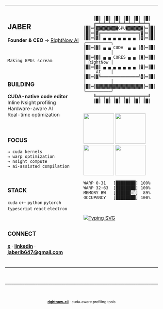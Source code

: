 <div align="center">

<br><br>

<table>
<tr>
<td width="50%" valign="top">

<br>

## JABER

**Founder & CEO** → [RightNow AI](https://www.rightnowai.co)

<br>

```
Making GPUs scream
```

<br>

### BUILDING

**CUDA-native code editor**  
Inline Nsight profiling  
Hardware-aware AI  
Real-time optimization

<br>

### FOCUS

```
→ cuda kernels
→ warp optimization  
→ nsight compute
→ ai-assisted compilation
```

<br>

### STACK

`cuda` `c++` `python` `pytorch`  
`typescript` `react` `electron`

<br>

### CONNECT

[**x**](https://x.com/akashi203) · [**linkedin**](https://linkedin.com/in/jaber-jaber-b65246234) · **jaberib647@gmail.com**

<br>

</td>
<td width="50%" valign="top">

<br>

```
    ║█║ ║█║ ║█║ ║█║ ║█║ ║█║
    ╔═╧═╧═╧═╧═╧═╧═╧═╧═╧═╧═╗
║█║═╣▓▓▓▓▓▓▓▓▓GPU▓▓▓▓▓▓▓╠═║█║
║█║═╣▓╔═══════════════╗▓╠═║█║
║█║═╣▓║ ▄ ▄ ▄ ▄ ▄ ▄ ▄ ║▓╠═║█║      ┌──────────┐
║█║═╣▓║ ▄ ▄ CUDA  ▄ ▄ ║▓╠═║█║      │          │
║█║═╣▓║ ▄ ▄ CORES ▄ ▄ ║▓╠═║█║      │ RightNow │
║█║═╣▓║ ▄ ▄ ▄ ▄ ▄ ▄ ▄ ║▓╠═║█║      │    AI    │
║█║═╣▓╚═══════════════╝▓╠═║█║      │          │
║█║═╣▓▓▓▓▓▓▓▓▓▓▓▓▓▓▓▓▓▓▓╠═║█║      └──────────┘
    ╚═╤═╤═╤═╤═╤═╤═╤═╤═╤═╤═╝
    ║█║ ║█║ ║█║ ║█║ ║█║ ║█║
```

<br>

<img src="https://user-images.githubusercontent.com/74038190/212257454-16e3712e-945a-4ca2-b238-408ad0bf87e6.gif" width="100"/>
<img src="https://user-images.githubusercontent.com/74038190/212257472-08e52665-c503-4bd9-aa20-f5a4dae769b5.gif" width="100">
<img src="https://user-images.githubusercontent.com/74038190/212257468-1e9a91f1-b626-4baa-b15d-5c385dfa7ed2.gif" width="100">
<img src="https://user-images.githubusercontent.com/74038190/212257465-7ce8d493-cac5-494e-982a-5a9deb852c4b.gif" width="100">

<br>

```
WARP 0-31   [████████] 100%
WARP 32-63  [████████] 100%
MEMORY BW   [██████░░]  89%
OCCUPANCY   [████████] 100%
```

<br>

[![Typing SVG](https://readme-typing-svg.demolab.com?font=Fira+Code&size=14&duration=3000&pause=1000&color=00FF95&center=true&vCenter=true&random=false&width=400&lines=Real-time+profiling;Hardware-aware+optimization;Making+your+GPU+scream)](https://git.io/typing-svg)

</td>
</tr>
</table>

<br>

```
━━━━━━━━━━━━━━━━━━━━━━━━━━━━━━━━━━━━━━━━━━━━━━━━━━━━━━━━━━━━━━━━━━━━━━━━━━━━━━━━━━━━━━━━
```

<br>

<sup>**[rightnow-cli](https://github.com/RightNow-AI/rightnow-cli)** · cuda-aware profiling tools</sup>

<br>

</div>
